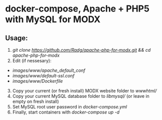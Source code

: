 docker-compose, Apache + PHP5 with MySQL for MODX
=================================================

Usage:
------
1. *git clone https://github.com/Radg/apache-php-for-modx.git && cd apache-php-for-modx*
2. Edit (if nessesary):
- *images/www/apache_default_conf*
- *images/www/default-ssl.conf*
- *images/www/Dockerfile*
3. Copy your current (or fresh install) MODX website folder to *wwwhtml/*
4. Copy your current MySQL database folder to *libmysql/* (or leave in empty on fresh install)
5. Set MySQL root user password in *docker-compose.yml*
6. Finally, start containers with
*docker-compose up -d*